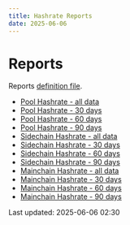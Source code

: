 ```yaml
---
title: Hashrate Reports
date: 2025-06-06
---
```


# Reports

Reports [definition file](/conf/reports/hashrates.yml).

* [Pool Hashrate - all data](/pages/reports/hashrates/Pool-Hashrate.html)
* [Pool Hashrate - 30 days](/pages/reports/hashrates/Pool-Hashrate-30-Days.html)
* [Pool Hashrate - 60 days](/pages/reports/hashrates/Pool-Hashrate-60-Days.html)
* [Pool Hashrate - 90 days](/pages/reports/hashrates/Pool-Hashrate-90-Days.html)
* [Sidechain Hashrate - all data](/pages/reports/hashrates/Sidechain-Hashrate.html)
* [Sidechain Hashrate - 30 days](/pages/reports/hashrates/Sidechain-Hashrate-30-Days.html)
* [Sidechain Hashrate - 60 days](/pages/reports/hashrates/Sidechain-Hashrate-60-Days.html)
* [Sidechain Hashrate - 90 days](/pages/reports/hashrates/Sidechain-Hashrate-90-Days.html)
* [Mainchain Hashrate - all data](/pages/reports/hashrates/Mainchain-Hashrate.html)
* [Mainchain Hashrate - 30 days](/pages/reports/hashrates/Mainchain-Hashrate-30-Days.html)
* [Mainchain Hashrate - 60 days](/pages/reports/hashrates/Mainchain-Hashrate-60-Days.html)
* [Mainchain Hashrate - 90 days](/pages/reports/hashrates/Mainchain-Hashrate-90-Days.html)

Last updated: 2025-06-06 02:30
